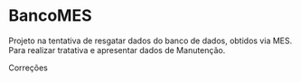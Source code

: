 # BancoMES
Projeto na tentativa de resgatar dados do banco de dados, obtidos via MES. Para realizar tratativa e apresentar dados de Manutenção.


Correções

